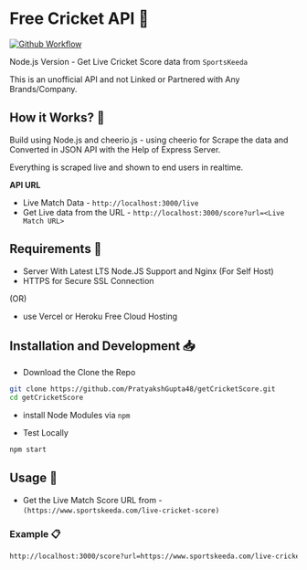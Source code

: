 # Free Cricket API 🏏  

[![Github Workflow](https://github.com/mskian/cricket-api-nodejs/workflows/server-test/badge.svg)](https://github.com/mskian/cricket-api-nodejs/actions)  

Node.js Version - Get Live Cricket Score data from `SportsKeeda`  

This is an unofficial API and not Linked or Partnered with Any Brands/Company.  

## How it Works? 🤔

Build using Node.js and cheerio.js - using cheerio for Scrape the data and Converted in JSON API with the Help of Express Server.

Everything is scraped live and shown to end users in realtime.  

**API URL**

- Live Match Data - `http://localhost:3000/live`
- Get Live data from the URL - `http://localhost:3000/score?url=<Live Match URL>`   

## Requirements 📑

- Server With Latest LTS Node.JS Support and Nginx (For Self Host)
- HTTPS for Secure SSL Connection

(OR)

- use Vercel or Heroku Free Cloud Hosting

## Installation and Development 📥

- Download the Clone the Repo

```sh
git clone https://github.com/PratyakshGupta48/getCricketScore.git
cd getCricketScore
```

- install Node Modules via `npm`

- Test Locally

```sh
npm start
```

## Usage 🍟

- Get the Live Match Score URL from - `(https://www.sportskeeda.com/live-cricket-score)`

### Example 📋

```sh
http://localhost:3000/score?url=https://www.sportskeeda.com/live-cricket-score/united-arab-emirates-vs-new-zealand-match-3-20-august-2023
```  
